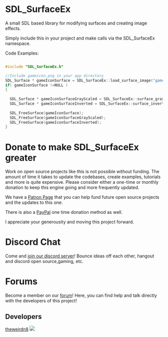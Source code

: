 # SDL_SurfaceEx
A small SDL based library for modifying surfaces and creating image effects.

Simply include this in your project and make calls via the SDL_SurfaceEx namespace.

Code Examples:

```cpp

#include "SDL_SurfaceEx.h"

//Include gameicon.png in your app directory
SDL_Surface * gameIconSurface = SDL_SurfaceEx::load_surface_image("gameicon.png");
if( gameIconSurface !=NULL )
{
  
  SDL_Surface * gameIconSurfaceGrayScaled = SDL_SurfaceEx::surface_grayscale(gameIconSurface);
  SDL_Surface * gameIconSurfaceInverted = SDL_SurfaceEx::surface_invert(gameIconSurface);
  
  SDL_FreeSurface(gameIconSurface);
  SDL_FreeSurface(gameIconSurfaceGrayScaled);
  SDL_FreeSurface(gameIconSurfaceInverted);
}
```

Donate to make SDL_SurfaceEx greater
=========================================
Work on open source projects like this is not possible without funding. The amount of time it takes to update the codebases, create examples, tutorials and more is quite expensive. Please consider either a one-time or monthly donation to keep this engine going and more frequently updated. 

We have a [Patron Page](https://www.patreon.com/pawbyte?ty=h) that you can help fund future open source projects and the updates to this one.

There is also a [PayPal](http://gamepencil.pawbyte.com/donate/) one time donation method as well. 

I appreciate your generousity and moving this project forward. 



Discord Chat
======
Come and  [join our discord server](https://discord.gg/aNX3Fcx)!  Bounce ideas off each other, hangout and discord open source,gaming, etc.

Forums
======
Become a member on our [forum](http://community.pawbyte.com/)!  Here, you can find help and talk directly with the developers of this project!

Developers
----------
[theweirdn8](https://github.com/theweirdn8)
![](https://avatars0.githubusercontent.com/u/3193947?v=4&s=100)
